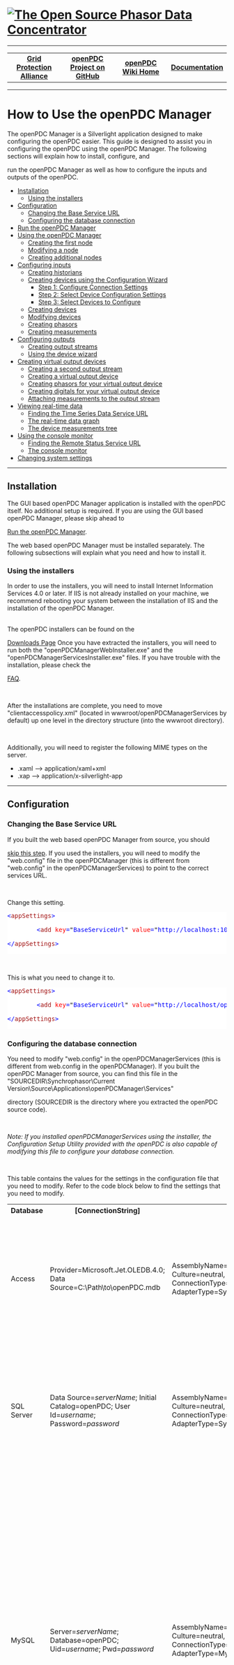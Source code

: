 

<html lang="en" xmlns="http://www.w3.org/1999/xhtml">

<head>

<meta charset="utf-8" />

<title>openPDC Manager Configuration</title>



<!--HtmlToGmd.Head-->



<!--/HtmlToGmd.Head-->

</head>

<body>

<h1><a href="https://github.com/GridProtectionAlliance/openPDC/blob/master/Source/Documentation/wiki/openPDC_Home.md"><img src="https://github.com/GridProtectionAlliance/openPDC/blob/master/Source/Documentation/wiki/openPDC_Logo.png" alt="The Open Source Phasor Data Concentrator" /></a></h1>

<hr />

<!--HtmlToGmd.Body-->

<div id="NavigationMenu">

<table style="width: 100%; border-collapse: collapse; border: 0px solid gray;">

<tr>

<td style="width: 25%; text-align:center;"><b><a href="http://www.gridprotectionalliance.org">Grid Protection Alliance</a></b></td>

<td style="width: 25%; text-align:center;"><b><a href="https://github.com/GridProtectionAlliance/openPDC">openPDC Project on GitHub</a></b></td>

<td style="width: 25%; text-align:center;"><b><a href="https://github.com/GridProtectionAlliance/openPDC/blob/master/Documentation/wiki/openPDC_Home.md">openPDC Wiki Home</a></b></td>

<td style="width: 25%; text-align:center;"><b><a href="https://github.com/GridProtectionAlliance/openPDC/blob/master/Documentation/wiki/openPDC_Documentation_Home.md">Documentation</a></b></td>

</tr>

</table>

</div>

<hr />

<!--/HtmlToGmd.Body-->



<div class="WikiContent">

<div class="wikidoc">

<h1>How to Use the openPDC Manager</h1>

<p>The openPDC Manager is a Silverlight application designed to make configuring the openPDC easier. This guide is designed to assist you in configuring the openPDC using the openPDC Manager. The following sections will explain how to install, configure, and

 run the openPDC Manager as well as how to configure the inputs and outputs of the openPDC.</p>

<ul>

<li><a href="#installation">Installation</a>

<ul>

<li><a href="#using_installers">Using the installers</a> </li></ul>

</li><li><a href="#configuration">Configuration</a>

<ul>

<li><a href="#change_base_url">Changing the Base Service URL</a> </li><li><a href="#configure_database_connection">Configuring the database connection</a>

</li></ul>

</li><li><a href="#run_openpdcmanager">Run the openPDC Manager</a> </li><li><a href="#using_openpdcmanager">Using the openPDC Manager</a>

<ul>

<li><a href="#create_first_node">Creating the first node</a> </li><li><a href="#modify_node">Modifying a node</a> </li><li><a href="#create_additional_nodes">Creating additional nodes</a> </li></ul>

</li><li><a href="#configure_input">Configuring inputs</a>

<ul>

<li><a href="#create_historians">Creating historians</a> </li><li><a href="#configuration_wizard">Creating devices using the Configuration Wizard</a>

<ul>

<li><a href="#configure_connection_settings">Step 1: Configure Connection Settings</a>

</li><li><a href="#select_device_configuration_settings">Step 2: Select Device Configuration Settings</a>

</li><li><a href="#select_devices_to_configure">Step 3: Select Devices to Configure</a>

</li></ul>

</li><li><a href="#create_devices">Creating devices</a> </li><li><a href="#modify_device">Modifying devices</a> </li><li><a href="#create_phasors">Creating phasors</a> </li><li><a href="#create_measurements">Creating measurements</a> </li></ul>

</li><li><a href="#configure_output">Configuring outputs</a>

<ul>

<li><a href="#create_outputstreams">Creating output streams</a> </li><li><a href="#outputdevice_wizard">Using the device wizard</a> </li></ul>

</li><li><a href="#create_outputdevices">Creating virtual output devices</a>

<ul>

<li><a href="#create_outputstream_two">Creating a second output stream</a> </li><li><a href="#create_virtualoutputdevice">Creating a virtual output device</a> </li><li><a href="#create_outputphasors">Creating phasors for your virtual output device</a>

</li><li><a href="#create_outputdigitals">Creating digitals for your virtual output device</a>

</li><li><a href="#create_outputmeasurements">Attaching measurements to the output stream</a>

</li></ul>

</li><li><a href="#view_real_time_data">Viewing real-time data</a>

<ul>

<li><a href="#find_real_time_url">Finding the Time Series Data Service URL</a> </li><li><a href="#real_time_graph">The real-time data graph</a> </li><li><a href="#device_measurements_tree">The device measurements tree</a> </li></ul>

</li><li><a href="#using_console_monitor">Using the console monitor</a>

<ul>

<li><a href="#find_remote_status_url">Finding the Remote Status Service URL</a>

</li><li><a href="#console_monitor">The console monitor</a> </li></ul>

</li><li><a href="#changing_system_settings">Changing system settings</a> </li></ul>

<hr>

<h2><a name="installation"></a>Installation</h2>

<p>The GUI based openPDC Manager application is installed with the openPDC itself. No additional setup is required. If you are using the GUI based openPDC Manager, please skip ahead to

<a href="#run_openpdcmanager">Run the openPDC Manager</a>.</p>

<p>The web based openPDC Manager must be installed separately. The following subsections will explain what you need and how to install it.</p>

<h3><a name="using_installers"></a>Using the installers</h3>

<p>In order to use the installers, you will need to install Internet Information Services 4.0 or later. If IIS is not already installed on your machine, we recommend rebooting your system between the installation of IIS and the installation of the openPDC Manager.<br>

<br>

The openPDC installers can be found on the <a href="https://github.com/GridProtectionAlliance/openPDC/blob/master/Source/Documentation/wiki/openPDC_v1.1_Release_48110.md">

Downloads Page</a> Once you have extracted the installers, you will need to run both the &quot;openPDCManagerWebInstaller.exe&quot; and the &quot;openPDCManagerServicesInstaller.exe&quot; files. If you have trouble with the installation, please check the

<a href="https://github.com/GridProtectionAlliance/openPDC/blob/master/Source/Documentation/wiki/FAQ.md#trouble_installing_manager"> FAQ</a>.<br>

<br>

After the installations are complete, you need to move &quot;clientaccesspolicy.xml&quot; (located in wwwroot/openPDCManagerServices by default) up one level in the directory structure (into the wwwroot directory).<br>

<br>

Additionally, you will need to register the following MIME types on the server.</p>

<ul>

<li><span class="codeInline">.xaml --&gt; application/xaml&#43;xml </span></li><li><span class="codeInline">.xap --&gt; application/x-silverlight-app </span></li></ul>

<hr>

<h2><a name="configuration"></a>Configuration</h2>

<h3><a name="change_base_url"></a>Changing the Base Service URL</h3>

<p>If you built the web based openPDC Manager from source, you should <a href="#configure_database_connection">

skip this step</a>. If you used the installers, you will need to modify the &quot;web.config&quot; file in the openPDCManager (this is different from &quot;web.config&quot; in the openPDCManagerServices) to point to the correct services URL.<br>

<br>

Change this setting.</p>

<div style="color:black; background-color:white">

<pre><span style="color:blue">&lt;</span><span style="color:#a31515">appSettings</span><span style="color:blue">&gt;</span>

        <span style="color:blue">&lt;</span><span style="color:#a31515">add</span> <span style="color:red">key</span><span style="color:blue">=</span><span style="color:black">&quot;</span><span style="color:blue">BaseServiceUrl</span><span style="color:black">&quot;</span> <span style="color:red">value</span><span style="color:blue">=</span><span style="color:black">&quot;</span><span style="color:blue">http://localhost:1068/</span><span style="color:black">&quot;</span> <span style="color:blue">/&gt;</span>

<span style="color:blue">&lt;/</span><span style="color:#a31515">appSettings</span><span style="color:blue">&gt;</span>

</pre>

</div>

<p><br>

This is what you need to change it to.</p>

<div style="color:black; background-color:white">

<pre><span style="color:blue">&lt;</span><span style="color:#a31515">appSettings</span><span style="color:blue">&gt;</span>

        <span style="color:blue">&lt;</span><span style="color:#a31515">add</span> <span style="color:red">key</span><span style="color:blue">=</span><span style="color:black">&quot;</span><span style="color:blue">BaseServiceUrl</span><span style="color:black">&quot;</span> <span style="color:red">value</span><span style="color:blue">=</span><span style="color:black">&quot;</span><span style="color:blue">http://localhost/openPDCManagerServices/</span><span style="color:black">&quot;</span> <span style="color:blue">/&gt;</span>

<span style="color:blue">&lt;/</span><span style="color:#a31515">appSettings</span><span style="color:blue">&gt;</span>

</pre>

</div>

<h3><a name="configure_database_connection"></a>Configuring the database connection</h3>

<p>You need to modify &quot;web.config&quot; in the openPDCManagerServices (this is different from web.config in the openPDCManager). If you built the openPDC Manager from source, you can find this file in the &quot;SOURCEDIR\Synchrophasor\Current Version\Source\Applications\openPDCManager\Services&quot;

 directory (SOURCEDIR is the directory where you extracted the openPDC source code).<br>

<br>

<em>Note: If you installed openPDCManagerServices using the installer, the Configuration Setup Utility provided with the openPDC is also capable of modifying this file to configure your database connection.</em><br>

<br>

This table contains the values for the settings in the configuration file that you need to modify. Refer to the code block below to find the settings that you need to modify.</p>

<table>

<tbody>

<tr>

<th>Database </th>

<th>[ConnectionString] </th>

<th>[DataProviderString] </th>

<th>Notes </th>

</tr>

<tr>

<td>Access</td>

<td>Provider=Microsoft.Jet.OLEDB.4.0; Data Source=C:\Path\to\openPDC.mdb</td>

<td>AssemblyName={System.Data, Version=2.0.0.0, Culture=neutral, PublicKeyToken=b77a5c561934e089}; ConnectionType=System.Data.OleDb.OleDbConnection; AdapterType=System.Data.OleDb.OleDbDataAdapter</td>

<td>In the connection string, you will need to enter the full, absolute path to the .mdb file that you are using to configure the openPDC.</td>

</tr>

<tr>

<td>SQL Server</td>

<td>Data Source=<em>serverName</em>; Initial Catalog=openPDC; User Id=<em>username</em>; Password=<em>password</em></td>

<td>AssemblyName={System.Data, Version=2.0.0.0, Culture=neutral, PublicKeyToken=b77a5c561934e089}; ConnectionType=System.Data.SqlClient.SqlConnection; AdapterType=System.Data.SqlClient.SqlDataAdapter</td>

<td>Replace <em>serverName</em> with the name of your database server, <em>username</em> with your username, and

<em>password</em> with your password.</td>

</tr>

<tr>

<td>MySQL</td>

<td>Server=<em>serverName</em>; Database=openPDC; Uid=<em>username</em>; Pwd=<em>password</em></td>

<td>AssemblyName={MySql.Data, Version=6.2.4.0, Culture=neutral, PublicKeyToken=c5687fc88969c44d}; ConnectionType=MySql.Data.MySqlClient.MySqlConnection; AdapterType=MySql.Data.MySqlClient.MySqlDataAdapter</td>

<td>Replace <em>serverName</em> with the name of your database server, <em>username</em> with your username, and

<em>password</em> with your password. Additionally, <a href="http://dev.mysql.com/downloads/connector/net/6.2.html">

install MySQL Connector Net</a> if you haven't already. You may also need to modify the Version key in the data provider string depending on your version of MySQL Connector Net.</td>

</tr>

</tbody>

</table>

<p><br>

<br>

You will need to modify the value property of the following settings using the values from the table above. Simply copy and paste the [ConnectionString] and [DataProviderString] corresponding to your database from the table.</p>

<div style="color:black; background-color:white">

<pre><span style="color:blue">&lt;</span><span style="color:#a31515">configuration</span><span style="color:blue">&gt;</span>

  <span style="color:blue">&lt;</span><span style="color:#a31515">categorizedSettings</span><span style="color:blue">&gt;</span>

    <span style="color:blue">&lt;</span><span style="color:#a31515">systemSettings</span><span style="color:blue">&gt;</span>

      <span style="color:blue">&lt;</span><span style="color:#a31515">add</span> <span style="color:red">name</span><span style="color:blue">=</span><span style="color:black">&quot;</span><span style="color:blue">ConnectionString</span><span style="color:black">&quot;</span> <span style="color:red">value</span><span style="color:blue">=</span><span style="color:black">&quot;</span><span style="color:blue">[Connection String]</span><span style="color:black">&quot;</span> <span style="color:blue">/&gt;</span>

      <span style="color:blue">&lt;</span><span style="color:#a31515">add</span> <span style="color:red">name</span><span style="color:blue">=</span><span style="color:black">&quot;</span><span style="color:blue">DataProviderString</span><span style="color:black">&quot;</span> <span style="color:red">value</span><span style="color:blue">=</span><span style="color:black">&quot;</span><span style="color:blue">[DataProviderString]</span><span style="color:black">&quot;</span> <span style="color:blue">/&gt;</span>

    <span style="color:blue">&lt;/</span><span style="color:#a31515">systemSettings</span><span style="color:blue">&gt;</span>

  <span style="color:blue">&lt;/</span><span style="color:#a31515">categorizedSettings</span><span style="color:blue">&gt;</span>

<span style="color:blue">&lt;/</span><span style="color:#a31515">configuration</span><span style="color:blue">&gt;</span>

</pre>

</div>

<hr>

<h2><a name="run_openpdcmanager"></a>Run the openPDC Manager</h2>

<p>If you are using the GUI based openPDC Manager, the Configuration Setup Utility should give you the option of running the openPDC Manager at the end of the setup. Additionally, you can run &quot;openPDCManager.exe&quot;, located in the

<a href="https://github.com/GridProtectionAlliance/openPDC/blob/master/Source/Documentation/wiki/Getting_Started.md#x_install_directory">installation directory</a> of the openPDC.</p>

<p>Upon launching the executable for the GUI based openPDC Manager, you will see a login screen.<br>

<img src="https://github.com/GridProtectionAlliance/openPDC/blob/master/Source/Documentation/wiki/openPDC_Manager_Configuration.files/gui_based_login.png" alt="gui_based_login.png"></p>

<p>Simply enter the credentials you defined during your first run of the Configuration Setup Utility and then click the &quot;Login&quot; button.</p>

<p>If you installed the web based openPDC Manager using the installers, simply open up a web browser and navigate to

 http://localhost/openPDCManager/. If you built it from source, you will need to follow these steps.</p>

<ol>

<li>Open the Synchrophasor solution in Microsoft Visual Studio 2008. </li><li>In the Solution Explorer, right-click on the &quot;Web&quot; project (in Applications\openPDCManager) and select &quot;Set as StartUp Project&quot;.

</li><li>Still in the Solution Explorer, right-click &quot;Default.aspx&quot; (in the Web project) and select &quot;Set As Start Page&quot;.

</li><li>In the toolbar, go to &quot;Debug &gt; Start Debugging&quot;. </li></ol>

<hr>

<h2><a name="using_openpdcmanager"></a>Using the openPDC Manager</h2>

<p>This section will describe the process by which you can configure the openPDC using the openPDC Manager. Since the node table is the first table you will need to configure, we will be using it to demonstrate how to create and modify entries.<br>

<br>

Before you begin your configuration, please note that this guide assumes you have used only the initial data set to set up your database; not the sample data set. In the case of Access, this means copying the &quot;openPDC-InitialDataSet.mdb&quot; file instead

 of the &quot;openPDC-SampleDataSet.mdb&quot; file. In the case of SQL Server and MySQL, it means running only the &quot;openPDC.sql&quot; and &quot;InitialDataSet.sql&quot; files when you set up your database. If you need to reset your database in order to

 do this, please read the <a href="https://github.com/GridProtectionAlliance/openPDC/blob/master/Source/Documentation/wiki/FAQ.md#reset_database">

FAQ</a>. The&nbsp;Configuration Setup Utility will set up the initial data set for you by default.</p>

<h3><a name="create_first_node"></a>Creating the first node</h3>

<p>The first step to configuring the openPDC is to create a node. Each node corresponds to an instance of the openPDC.<br>

<br>

In order to configure your nodes, go to &quot;Manage &gt; Nodes&quot;.<br>

<img title="manage_nodes.png" src="https://github.com/GridProtectionAlliance/openPDC/blob/master/Source/Documentation/wiki/openPDC_Manager_Configuration.files/openPDC_nodes.png" alt="manage_nodes.png" width="562" height="291"><br>

<br>

The following describes each of the fields and the types of information you can enter.<br>

<br>

<strong>Node ID</strong><br>

Once your node has been saved, its node ID will be automatically generated and will be available in this text box. It can then be copied and pasted into your openPDC configuration file.<br>

<br>

<strong>Name</strong><br>

Enter a name for the node to help you identify the node later on.<br>

<br>

<strong>Company</strong><br>

Select the company who owns the node. The values of this list come from the Companies table.<br>

<br>

<strong>Longitude and Latitude</strong><br>

Optionally enter the physical location of the node.<br>

<br>

<strong>Description</strong><br>

Optionally enter a short description of the node.<br>

<br>

<strong>Image</strong><br>

Optionally enter the path to an image that represents or helps identify the node.<br>

<br>

<strong>Settings</strong><br>

Enter Remote Status Server Connection String and the Data Publisher Port.<br>

<br>

<strong>Load Order</strong><br>

Enter an integer value that represents the order in which this table's records are pulled from the database. The order goes from smallest to largest.<br>

<br>

<strong>Master</strong><br>

Indicates whether the node is a master. Currently, this does not affect how the node operates and is simply there for the user's reference.<br>

<br>

<strong>Enabled</strong><br>

Indicates whether the node is enabled or not. If your node is not enabled, you will not be able to add new devices or measurements to the node using the openPDC Manager.<br>

<br>

Once you have entered all the information, click the &quot;Add&quot; button. The following example setup has one node.<br>

<img title="node_example.png" src="https://github.com/GridProtectionAlliance/openPDC/blob/master/Source/Documentation/wiki/openPDC_Manager_Configuration.files/openPDC_nodemenu.png" alt="node_example.png"></p>

<h3><a name="modify_node"></a>Modifying a node</h3>

<p>When you click on a node in the list, the information you entered will appear in the text fields. Select the node you wish to modify, edit the information in the fields, and click the &quot;Update&quot; button.</p>

<h3><a name="create_additional_nodes"></a>Creating additional nodes</h3>

<p>The process for creating additional nodes is essentially the same as creating the first node. The only caveat is if you have a node selected in the list, you will need to click the &quot;Clear&quot; button before entering the new information. The &quot;Update&quot;

 button will change back to the &quot;Add&quot; button, and you will be able to enter the information about your new node. If you do not click the &quot;Clear&quot; button first, then you will end up modifying the node you have selected.</p>

<hr>

<h2><a name="configure_input"></a>Configuring inputs</h2>

<p>This section will go over how to use the openPDC Manager to configure the openPDC to receive data from your devices.</p>

<h3><a name="create_historians"></a>Creating historians</h3>

<p>Before you can create any devices, you have to create a historian that will archive the data received by the openPDC.<br>

<br>

In order to configure your historians, go to &quot;Adapters &gt; Historians&quot;.<br>

<img title="manage_historians.png" src="https://github.com/GridProtectionAlliance/openPDC/blob/master/Source/Documentation/wiki/openPDC_Manager_Configuration.files/openPDC_createHistorian.png" alt="manage_historians.png"><br>

<br>

The following describes each of the fields and the types of information you can enter.<br>

<br>

<strong>Node</strong><br>

Choose the node that will be using the historian to archive its collected data.<br>

<br>

<strong>Acronym</strong><br>

Enter a character identifier for your historian. By convention, the acronym should be entered using only capital letters and underscores.<br>

<br>

<strong>Name</strong><br>

Enter a name by which you can identify the historian.<br>

<br>

<strong>Type Name</strong><br>

Enter the name, including the namespace, of the .NET class extending from OutputAdapterBase.<br>

<br>

<strong>Assembly Name</strong><br>

Enter the name of the dll containing the .NET class extending from OutputAdapterBase.<br>

<br>

<strong>ConnectionString</strong><br>

Optionally enter a connection string used to connect to the historian.<br>

<br>

<strong>Description</strong><br>

Optionally enter a short description of the historian.<br>

<br>

<strong>Load Order</strong><br>

Enter an integer value that represents the order in which this table's records are pulled from the database. The order goes from smallest to largest.<br>

<br>

<strong>Measurement Reporting<br>

</strong>Optionally enter an integer value that is used to determined how many measurements should be processed before reporting status. Set it to zero to disable status reporting.<br>

<br>

<strong>Runtime ID<br>

</strong>The integer identification number used to send commands to the historian. The link labeled &quot;Initialized&quot; can be used to send the initialization command to the adapter from the historian management screen.<br>

<br>

<strong>Local</strong><br>

Indicates whether the historian runs on the node machine.<br>

<br>

<strong>Enabled</strong><br>

Indicates whether the historian is enabled.<br>

<br>

Common values:</p>

<table>

<tbody>

<tr>

<th>Name </th>

<th>Assembly Name </th>

<th>Type Name </th>

<th>Connection String </th>

</tr>

<tr>

<td>TVA Local Historian</td>

<td>HistorianAdapters.dll</td>

<td>HistorianAdapters.LocalOutputAdapter</td>

<td>&nbsp;</td>

</tr>

<tr>

<td>TVA Remote Historian</td>

<td>HistorianAdapters.dll</td>

<td>HistorianAdapters.RemoteOutputAdapter</td>

<td>Server=localhost; Port=1003; PayloadAware=True; MaximumSamples=100000; ConserveBandwidth=True</td>

</tr>

</tbody>

</table>

<p><br>

<br>

Once you have entered all the information, click the &quot;Save&quot; button. The following example setup has one historian.<br>

<img title="historian_example.png" src="https://github.com/GridProtectionAlliance/openPDC/blob/master/Source/Documentation/wiki/openPDC_Manager_Configuration.files/openPDC_HistorianOpts.png" alt="historian_example.png"><br>

<br>

The next section details how to create devices using the <a href="#configuration_wizard">

Configuration Wizard</a>. If you would rather create your devices manually, you may skip ahead to

<a href="#create_devices">Creating devices</a>.</p>

<h3><a name="configuration_wizard"></a>Creating devices using the Configuration Wizard</h3>

<p>Now that you have a historian to archive the measurements, it's time to start creating devices that will be sending the measurements to the openPDC. The easiest way to create devices is to use the Configuration Wizard.<br>

<br>

In order to get to the Configuration Wizard, go to &quot;Devices &gt; Input Wizard&quot;.<br>

<img title="configuration_wizard.png" src="https://github.com/GridProtectionAlliance/openPDC/blob/master/Source/Documentation/wiki/openPDC_Manager_Configuration.files/openPDC_InputWizarMenu.png" alt="configuration_wizard.png"></p>

<h4><a name="configure_connection_settings"></a>Step 1: Configure Connection Settings</h4>

<p>The following describes each of the fields in this step and the types of information you can enter.<br>

<br>

<strong>Connection File</strong><br>

This is the connection file for your device that was <a href="https://github.com/GridProtectionAlliance/openPDC/blob/master/Source/Documentation/wiki/PMU_Connection_Tester.md#use_previous_connection">

generated by the PMU Connection Tester</a>. Using this file will automatically configure your device's connection string and phasor protocol. This file is completely optional.<br>

<br>

<strong>Connection String</strong><br>

Enter the connection string for the device. This will be automatically configured if you specified a Connection File. Descriptions and examples of connection strings can be found on the

<a href="https://github.com/GridProtectionAlliance/openPDC/blob/master/Source/Documentation/wiki/Getting_Started.md#configure_connection_string">

Getting Started</a> page.<br>

<br>

<strong>Alternate Command Channel</strong><br>

Enter the connection string that defines the connection used to send commands to the device. This will be automatically configured if you specified a Connection File. The command channel cannot be a UDP connection. Descriptions and examples of connection strings

 can be found on the <a href="https://github.com/GridProtectionAlliance/openPDC/blob/master/Source/Documentation/wiki/Getting_Started.md#configure_connection_string">

Getting Started</a> page.<br>

<br>

<strong>Device ID Code<br>

</strong>Enter the ID Code of the device that you are connecting to.<br>

<br>

<strong>Device Protocol</strong><br>

This is the phasor protocol used by the device that you are connecting to.<br>

<br>

Once you've entered all the necessary information, click &quot;Next&quot;. The following shows an examples of this step.<br>

<strong><br>

</strong><img title="configure_connection_settings_example.png" src="https://github.com/GridProtectionAlliance/openPDC/blob/master/Source/Documentation/wiki/openPDC_Manager_Configuration.files/openPDC_InputWizar.png" alt="configure_connection_settings_example.png"><br>

<strong><br>

</strong></p>

<h4><a name="select_device_configuration_settings"></a>Step 2: Select Device Configuration Settings</h4>

<p>The following describes each of the fields in this step and the types of information you can enter.<br>

<br>

<strong>Request Configuration From openPDC</strong><br>

The openPDC is capable of retrieving device configuration information upon request from the openPDC Manager. Doing so allows you to easily receive the device configuration without the use of an XML configuration file generated by the PMU Connection Tester.

 In order for configuration retrieval to be successful, the openPDC must be running, the

<a href="#view_real_time_data">Remote Status Service URL</a> must be configured properly, the connection string and command channel for the device must be configured properly in step 1, and the device must be available to communicate with the openPDC.<br>

<br>

<strong>Configuration File</strong><br>

This is the configuration file for your device that was <a href="https://github.com/GridProtectionAlliance/openPDC/blob/master/Source/Documentation/wiki/PMU_Connection_Tester.md#save_config_files">

generated by the PMU Connection Tester</a>. If configuration retrieval from the openPDC is unsuccessful and the XML configuration is available, enter the path to the XML configuration file here.<br>

<br>

<strong>Connection is to Concentrator</strong><br>

Check this box if you are connecting to a PDC.<br>

<br>

<strong>PDC Acronym</strong>&nbsp;(only visible if Connection is to Concentrator is checked)<br>

The acronym of the PDC you are connecting to.<br>

<br>

<strong>PDC Name</strong>&nbsp;(only visible if Connection is to Concentrator is checked)<br>

The name of the PDC you are connecting to.<br>

<br>

<strong>PDC Device Vendor</strong>&nbsp;(only visible if Connection is to Concentrator is checked)<br>

The vendor of the PDC you are connecting to.<br>

<br>

<strong>Company</strong><br>

Select the company that owns the device.<br>

<br>

<strong>Historian</strong><br>

Select the historian that will be archiving the measurements being received by the device.<br>

<br>

<strong>Interconnection</strong><br>

Select the interconnection of the device.<br>

<br>

Once you've entered all the necessary information, click &quot;Next&quot;. The following example setup shows the fields populated with valid values with and without a PDC.</p>

<p><strong>No PDC<br>

</strong><img title="select_device_configuration_settings_example.png" src="https://github.com/GridProtectionAlliance/openPDC/blob/master/Source/Documentation/wiki/openPDC_Manager_Configuration.files/openPDC_Step2InputWizard.png" alt="select_device_configuration_settings_example.png"></p>

<p><strong>PDC<br>

<img src="https://github.com/GridProtectionAlliance/openPDC/blob/master/Source/Documentation/wiki/openPDC_Manager_Configuration.files/openPDC_Step2InputWizard2.png" alt="select_device_configuration_settings_example_pdc.png" width="768" height="579">&nbsp;</strong></p>

<h4><a name="select_devices_to_configure"></a>Step 3: Select Devices to Configure</h4>

<p>In this step, the checkboxes allow you to choose which devices and phasors you wish to add to your openPDC configuration. The following describes each of the fields in this step and the types of information you can enter.<br>

<br>

<strong>Acronym</strong><br>

The acronym of the device.<br>

<br>

<strong>Name</strong><br>

The name of the device.<strong>&nbsp;</strong><br>

<br>

<strong>Longitude and Latitude</strong><br>

Optionally enter the physical location of the device.<br>

<br>

<strong>Digital and Analogs</strong><br>

Check these boxes to include digital values and/or analog values in the device configuration.<br>

<br>

<strong>Label</strong><br>

The label describing the phasor.<br>

<br>

<strong>Type</strong><br>

Voltage or current.<br>

<br>

<strong>Phase</strong><br>

Positive Sequence = &quot;&#43;&quot;, Negative Sequence = &quot;-&quot;, Phase A = &quot;A&quot;, Phase B = &quot;B&quot;, or Phase C = &quot;C&quot;.<br>

<br>

Once you've entered all the necessary information, click &quot;Finish&quot;. The following example setup shows the fields populated with valid values.<br>

<img title="select_devices_to_configure_example.png" src="https://github.com/GridProtectionAlliance/openPDC/blob/master/Source/Documentation/wiki/openPDC_Manager_Configuration.files/openPDC_Step3InputWizard.png" alt="select_devices_to_configure_example.png"><br>

<br>

At this point, you may wish to skip ahead to <a href="#configure_output">Configuring outputs</a>.</p>

<h3><a name="create_devices"></a>Creating devices</h3>

<p>Note that if you have a concentrator that collects data from multiple PMUs and then sends that data to one of your nodes, you will need to add individual records for that concentrator and each of the PMUs sending data to it. If you have any concentrators

 you will be creating records for, you will need to add them before you start adding your PMUs.<br>

<br>

In order to add new devices, go to &quot;Devices &gt; Add New&quot;.<br>

<img title="manage_devices.png" src="https://github.com/GridProtectionAlliance/openPDC/blob/master/Source/Documentation/wiki/openPDC_Manager_Configuration.files/openPDC_AddNewMenu.png" alt="manage_devices.png"></p>

<p><br>

The following describes each of the fields and the types of information you can enter.<br>

<br>

<strong>Node</strong><br>

Choose the node that will be receiving data from the device.<br>

<br>

<strong>Concentrator (Dropdown)</strong><br>

If you have any devices that send data to another concentrator which then forwards that data to one of your nodes, select that concentrator from this list.<br>

<br>

<strong>Acronym</strong><br>

Enter a character identifier for your device. By convention, the acronym should be entered using only capital letters and underscores. This field can be a maximum of 16 characters.<br>

<br>

<strong>Name</strong><br>

Enter a name by which you can identify the device.<br>

<br>

<strong>Company</strong><br>

Select the company who owns the device.<br>

<br>

<strong>Historian</strong><br>

Select the historian which will be archiving measurements received from this device.<br>

<br>

<strong>ID Code (AccessID)</strong><br>

Every device has an Access ID (also known as Device ID) assigned to it by the owner in its configuration. Enter that value here. It is important that this field matches the ID number assigned by the manufacturer.<br>

<br>

<strong>Interconnection</strong><br>

Select the interconnection that the device is collecting data from.<br>

<br>

<strong>Device Vendor</strong><br>

Select the model of the device.<br>

<br>

<strong>Protocol</strong><br>

Select the protocol used by the device to send the data.<br>

<br>

<strong>Longitude and Latitude</strong><br>

Optionally enter the physical location of the device.<br>

<br>

<strong>Connection String</strong><br>

Enter the connection string used to connect to the device. Descriptions and examples of connection strings can be found on the

<a href="https://github.com/GridProtectionAlliance/openPDC/blob/master/Source/Documentation/wiki/Getting_Started.md#configure_connection_string">

Getting Started</a> page.<br>

<strong>Note</strong>: The example connection strings include two records you do not need to enter. Please remove the &quot;phasorProtocol&quot; and &quot;accessID&quot; records from the connection string when entering the connection string into this field.<br>

<br>

<strong>Alternate Command Channel<br>

</strong>If a device uses an alternate command channel, for instance if the device sends data over a UDP connection and receives commands over a TCP connection, then you can define that command channel here.<strong><br>

<br>

<strong>FramesPerSecond</strong><br>

</strong>Enter the frame rate of the device in frames per second.<br>

<br>

<strong>Time Zone</strong><br>

Enter the timezone of the device.<br>

<br>

<strong>Data Loss Interval</strong><br>

If the device stops reporting measurements, this is the amount of time (in seconds) that the openPDC will wait before attempting to re-establish the connection.<br>

<br>

<strong>Time Adjustment Ticks</strong><br>

Enter a number of ticks that will be added to the time reported by the device. (This allows for adjustment if the device's GPS clock is off.)<br>

<br>

<strong>Allowed Parsing Exceptions<br>

</strong>Enter an integer value that represents the number of exceptions that can occur within the parsing exception window before the device is disconnected.<strong>&nbsp;</strong><br>

<br>

<strong>Delayed Connection Interval<br>

</strong>Enter a numeric value that represents the number of seconds between connection attempts when a connection cannot be established with the device.<strong><br>

<br>

Parsing Exception Window<br>

</strong>Enter a numeric value that represents the number of seconds to wait before resetting the exception count. If the exception count reaches the number of allowed parsing exceptions within this time interval, the device will be disconnected.<strong>&nbsp;</strong><br>

<br>

<strong>Measurement Reporting Interval<br>

</strong>Optionally enter an integer value that is used to determined how many measurements should be processed before reporting status. Set it to zero to disable status reporting.<strong><br>

<br>

Skip Disable Real-Time Data<br>

</strong>Indicates whether to skip automatic disabling of the real-time data stream on startup or shutdown.<strong><br>

<br>

Allow Use Of Cached Configuration<br>

</strong>Indicates whether the&nbsp;use of a cached configuration during initial connection is allowed when a configuration has not been received within the data loss interval.<strong><br>

<br>

Auto Start Data Parsing Sequence<br>

</strong>Indicates whether to begin parsing data from the device automatically or to wait for the user to start it manually.<br>

<br>

<strong>Concentrator</strong><br>

Indicates whether the device is a concentrator.<br>

<br>

<strong>Enabled</strong><br>

Indicates whether the device is enabled.<strong><br>

</strong><br>

<strong>Contact List</strong><br>

Optionally enter contact information for the person associated with the device.<br>

<br>

<strong>Runtime ID<br>

</strong>The integer identification number used to send commands to the device. The link labeled &quot;Initialized&quot; can be used to send the initialization command to the adapter from the device management screen.</p>

<p><strong>Connect On Demand</strong><br>

Indicates whether the adapter will be running or not upon requests from other adapters.<strong>&nbsp;</strong><br>

<br>

Common values:</p>

<table>

<tbody>

<tr>

<th>Protocol </th>

<th>Connection String </th>

</tr>

<tr>

<td>BPA PDCstream</td>

<td>iniFileName=TestConfig.ini; transportProtocol=udp; port=8500</td>

</tr>

<tr>

<td>IEEE 1344-1995</td>

<td>transportProtocol=File; file=Sample1344.PmuCapture</td>

</tr>

<tr>

<td>IEEE C37.118-2005</td>

<td>transportProtocol=tcp; server=localhost:8888</td>

</tr>

<tr>

<td>SEL Fast Message</td>

<td>transportProtocol=serial; port=COM1; baudrate=57600; parity=None; stopbits=One; databits=8</td>

</tr>

</tbody>

</table>

<p><br>

<br>

Once you have entered all the information, click the &quot;Save&quot; button. The following example setup shows the fields populated with valid values.<br>

<img title="add_new_device_example.png" src="https://github.com/GridProtectionAlliance/openPDC/blob/master/Source/Documentation/wiki/openPDC_Manager_Configuration.files/openPDC_AddNew.png" alt="add_new_device_example.png"></p>

<p><br>

Once you have successfully added a device, you can go to &quot;Devices &gt; Browse&quot; to see the new device.<br>

<img title="browse_devices.png" src="https://github.com/GridProtectionAlliance/openPDC/blob/master/Source/Documentation/wiki/openPDC_Manager_Configuration.files/openPDC_DevicesBrowseMenu.png" alt="browse_devices.png" width="416" height="169"></p>

<p><br>

Additionally, the openPDC Manager will automatically create measurements for that device which you can view by going to &quot;Manage &gt; Measurements&quot; or by clicking the &quot;Measurements&quot; link for that device on the devices page.<br>

<img title="manage_measurements.png" src="https://github.com/GridProtectionAlliance/openPDC/blob/master/Source/Documentation/wiki/openPDC_Manager_Configuration.files/openPDC_ManageMenu.png" alt="manage_measurements.png" width="575" height="234"></p>

<p><strong>OR</strong><br>

<img title="measurements_link.png" src="https://github.com/GridProtectionAlliance/openPDC/blob/master/Source/Documentation/wiki/openPDC_Manager_Configuration.files/openPDC_BrowseMeasurements.png" alt="measurements_link.png"></p>

<h3><a name="modify_device"></a>Modifying devices</h3>

<p>In order to modify a device, go to the devices page (&quot;Devices &gt; Browse&quot;) and click on the acronym of the device you wish to modify. The &quot;Manage Devices&quot; page will appear with the information for that device filled in. Simply modify

 that information and click the &quot;Save&quot; button.<br>

<br>

<em>Note: When making changes to a device's acronym, it is important to double-check the SignalReference field of all of its associated measurements to make sure they all changed accordingly.</em></p>

<h3><a name="create_phasors"></a>Creating phasors</h3>

<p>On the devices page (&quot;Devices &gt; Browse&quot;), find the device for which you wish to define phasors and click the &quot;Phasors&quot; link.<br>

<br>

The following describes each of the fields and the types of information you can enter in this window.<br>

<br>

<strong>Label</strong><br>

Enter a label by which you can identify the phasor.<br>

<br>

<strong>Type</strong><br>

Select the type of phasor. They can be a voltage or a current.<br>

<br>

<strong>Phase</strong><br>

Select the phase. The choices are &#43; (positive), - (negative), A (phase A), B (phase B), and C (phase C).<strong>&nbsp;</strong><br>

<br>

<strong>Source Index</strong><br>

Enter a number specifying the position of the phasor in the measurement stream. The indexes must start at 1 and be in the correct order so that the openPDC can correctly interpret the phasor data stream.<br>

<br>

The following example has five phasors belonging to the device Shelby.<br>

<img title="phasor_example.png" src="https://github.com/GridProtectionAlliance/openPDC/blob/master/Source/Documentation/wiki/openPDC_Manager_Configuration.files/openPDC_ManagePhasors.png" alt="phasor_example.png"><br>

<br>

Whenever a phasor is created, the openPDC Manager automatically creates measurements corresponding with the phasor. You can view those measurements by going to &quot;Manage &gt; Measurements&quot; or by clicking the &quot;Measurements&quot; link for that device

 on the devices page.</p>

<h4><a name="create_measurements"></a>Creating measurements</h4>

<p>By now, the openPDC Manager should have created most of the measurements for you. However, you have to enter any analog values, digital values, and calculated values by hand. You can manage your measurements by going to &quot;Manage &gt; Measurements&quot;.<br>

<br>

The following describes each of the fields and the types of information you can enter.<br>

<br>

<strong>Historian</strong><br>

Select the historian that will be archiving the measurement.<br>

<br>

<strong>Device</strong><br>

Select the device that is sending the measurement to one of your nodes.<br>

<br>

<strong>Measurement Type</strong><br>

Choose the type of measurement, such as Analog Value or Digital Value.<br>

<br>

<strong>Point Tag</strong><br>

The point tag is a short, formatted description of the measurement. The following convention is suggested.<br>

<br>

CCC_PPPP-DDDD:IIIH<br>

CCC is a three character company identifier.<br>

PPPP is a four character identification of the device.<br>

DDDD is an optional destination identifier (if there is no destination, leave this identifier out and remove the dash; not the colon)<br>

III is a manufacturer identifier.<br>

H is an abbreviation for the signal type (A for analog value, D for digital value, C for calculated value).<br>

<br>

<strong>Alternate Tag</strong><br>

An optional tag used to describe the measurement. This could be, for instance, the OSI-PI tag for a point.<br>

<br>

<strong>Signal Reference</strong><br>

The signal reference is vitally important to the system. It defines a link between a measurement and its device. The following describes the syntax for the signal reference.<br>

<br>

ACRONYM-SX#<br>

ACRONYM is the acronym of the device sending the measurement.<br>

SX is a two character suffix for the signal type (AV for analog value, DV for digital value, CV for calculated value).<br>

# is the index of the measurement, starting from 1 and incrementing by 1 for each additional measurement of the same signal type.<br>

<br>

A more detailed description of how to enter the signal reference can be found on the

<a href="https://github.com/GridProtectionAlliance/openPDC/blob/master/Source/Documentation/wiki/Manual_Configuration.md#Measurement.SignalReference_column">

Manual Configuration</a> page.<strong>&nbsp;</strong><br>

<br>

<strong>Description</strong><br>

Optionally enter a short description of the measurement.<br>

<br>

<strong>Adder</strong><br>

Enter a value that will be added to the measurement before any processing takes place.<br>

<br>

<strong>Multiplier</strong><br>

Enter a value that will be multiplied with the measurement before any processing takes place.<br>

<br>

<strong>Enabled</strong><br>

Indicates whether the measurement is enabled.</p>

<p><strong>Subscribed</strong><br>

Indicates whether the measurement is subscribed from another openPDC or openPG.</p>

<p><strong>Internal</strong><br>

Indicates whether the measurement is internal to the openPDC or openPG and that can be subscribed by another one of any of these two.<br>

<br>

The following is an example of the result of having added a digital value to a device.<br>

<img title="measurement_example.png" src="https://github.com/GridProtectionAlliance/openPDC/blob/master/Source/Documentation/wiki/openPDC_Manager_Configuration.files/openPDC_ManageMeasurements.png" alt="measurement_example.png"></p>

<hr>

<h2><a name="configure_output"></a>Configuring outputs</h2>

<p>Now that you have created some inputs, you can begin configuring your outputs. This section will go over how to configure the openPDC to send the data to other devices or applications.</p>

<h3><a name="create_outputstreams"></a>Creating output streams</h3>

<p>The first step toward sending data out of the system is to create an output stream.<br>

<br>

In order to manage your output streams, go to &quot;Adapters &gt; Concentrator Output Streams&quot;.<br>

<img title="manage_outputs.png" src="https://github.com/GridProtectionAlliance/openPDC/blob/master/Source/Documentation/wiki/openPDC_Manager_Configuration.files/openPDC_AdaptersMenu.png" alt="manage_outputs.png"><br>

<br>

The following describes each of the fields and the types of information you can enter.<strong>&nbsp;</strong><br>

<br>

<strong>Acronym</strong><br>

Enter a character identifier for your output stream. By convention, the acronym should be entered using only capital letters and underscores.<br>

<br>

<strong>Name</strong><br>

Enter a name by which you can identify the output stream.<br>

<br>

<strong>Type</strong><br>

Select the protocol used to send the data. You can choose between IEEE C37.118 and BPA.<br>

<br>

<strong>ID Code</strong><br>

Enter an identification number. This number is used in some protocols to identify the sender. In other cases it is simply ignored.<br>

<br>

<strong>Connection String</strong><br>

If necessary, enter a string that defines the connection to the stream.<br>

<br>

<strong>TCP Channel</strong><br>

Enter connection settings (in connection string format) for the channel through which to issue commands to the stream.<br>

<br>

<strong>UDP Channel</strong><br>

Enter connection settings (in connection string format) for the channel through which data is being sent from the openPDC.<br>

<br>

<strong>Nominal Frequency</strong><br>

Enter the nominal frequency of the stream as an integer.<br>

<br>

<strong>Frames Per Second</strong><br>

Enter the number of frames per second of the stream as an integer.<br>

<br>

<strong>Lag Time</strong><br>

Enter the lag time in seconds as a floating point number. The lag time defines the amount of time to wait for all the data for a particular time frame to arrive. Any data arriving after the lag time has passed is discarded.<br>

<br>

<strong>Lead Time</strong><br>

Enter the lead time in seconds as a floating point number. The lead time is a measure of the accuracy of the local clock. Any measurements arriving with future timestamps that exceed the local time plus the lead time will be discarded.<br>

<br>

<strong>Auto Publish Config Frame</strong><br>

Indicates whether the system should automatically publish the configuration frame periodically in addition to waiting for requests on the command channel.<br>

<br>

<strong>Auto Start Data Channel</strong><br>

Indicates whether to automatically start the data channel.<br>

<br>

<strong>Use Local Clock As Real Time</strong><br>

Indicates whether the system should use the local clock as real time. If this is unchecked, the timestamp of the most recent measurement is used as real time.<br>

<br>

<strong>Allow Sorts By Arrival</strong><br>

Indicates whether to use the arrival time to sort the measurements instead of the timestamp.<br>

<br>

<strong>Load Order</strong><br>

Enter an integer value that represents the order in which this table's records are pulled from the database. The order goes from smallest to largest.<br>

<br>

<strong>Enabled</strong><br>

Indicates whether the output stream is enabled.<br>

<br>

Common Values:</p>

<table>

<tbody>

<tr>

<th>Type </th>

<th>Connection String </th>

</tr>

<tr>

<td>IEEE C37.118</td>

<td>&nbsp;</td>

</tr>

<tr>

<td>BPA</td>

<td>iniFileName=TESTSTREAM.ini</td>

</tr>

</tbody>

</table>

<p><img src="https://github.com/GridProtectionAlliance/openPDC/blob/master/Source/Documentation/wiki/openPDC_Manager_Configuration.files/openPDC_OutputStream1.png" alt="" width="957" height="491"></p>

<p><img title="output_example.png" src="https://github.com/GridProtectionAlliance/openPDC/blob/master/Source/Documentation/wiki/openPDC_Manager_Configuration.files/openPDC_OutputStream2.png" alt="output_example.png" width="959" height="491"></p>

<h3><a name="outputdevice_wizard"></a>Using the device wizard</h3>

<p>The simplest way to attach input devices to your output streams is to use the device wizard.<br>

<br>

In order to launch the wizard, pick the stream you wish to add devices to and click the &quot;Launch Device Wizard&quot; link.<br>

<img title="outputdevice_wizard.png" src="https://github.com/GridProtectionAlliance/openPDC/blob/master/Source/Documentation/wiki/openPDC_Manager_Configuration.files/openPDC_OutputStream3.png" alt="outputdevice_wizard.png"><br>

<br>

A small window titled &quot;Current Devices for TESTSTREAM&quot; should appear in a new page. At the bottom of the window, select the &quot;Add More Devices&quot; button.<br>

<img title="manage_outputdevices_wizard.png" src="https://github.com/GridProtectionAlliance/openPDC/blob/master/Source/Documentation/wiki/openPDC_Manager_Configuration.files/openPDC_CurrentDevicesOutputStream.png" alt="manage_outputdevices_wizard.png"><br>

<br>

Another window should then appear listing the input devices defined for the system. Select the devices you wish to add, don't forget to mark &quot;Add Analogs&quot; or &quot;Add Digitals&quot; if you so desire, and click the &quot;Add Selected&quot; button.<br>

<img title="add_new_outputdevice_wizard.png" src="https://github.com/GridProtectionAlliance/openPDC/blob/master/Source/Documentation/wiki/openPDC_Manager_Configuration.files/openPDC_CurrentDevicesNewDevice.png" alt="add_new_outputdevice_wizard.png" width="542" height="584"><br>

<br>

Any devices you added to the output stream will then disappear from this list and will be added to the &quot;Current Devices&quot; list. Once you are finished, close both windows and you will return to the output stream page. You can view any changes by clicking

 the &quot;Devices&quot; and &quot;Measurements&quot; links.</p>

<hr>

<h2><a name="create_outputdevices"></a>Creating virtual output devices</h2>

<p>The openPDC also allows you to create virtual output devices. A virtual output device is a device that does not physically exist, but devices and applications receiving the data will believe it exists. These devices are useful if you want to pick and choose

 which measurements should be sent to a certain device or application. In order to demonstrate the concept, we will go over an example of creating an output stream that sends all measurements from Shelby except for current magnitudes and current phase angles.

 We will be creating a virtual output device named Lupi to illustrate that the device does not physically exist.<br>

<br>

This section assumes you've gone through the previous sections and will not be describing the fields and types of information that can be entered in each window. Additionally, the examples in the previous section showed how to create the sample data set using

 the openPDC Manager (there are minor differences between the example and the sample data set, but for the purposes of this document they might as well be the same). This section will be building on those examples so if you wish to follow along, feel free to

 either use the examples or simply start with the sample data set.</p>

<h3><a name="create_outputstream_two"></a>Creating a second output stream</h3>

<p>The first thing we need to do is create a brand new output stream. Test Stream was designed to take all the measurements from Shelby and send them out to other applications or devices. This new output stream will be used to send all measurements except for

 current magnitudes and current phasors. The following image shows the screen with our Example Stream. The data entered into the fields is listed beneath the image.<br>

<br>

<img title="output_example_two.png" src="https://github.com/GridProtectionAlliance/openPDC/blob/master/Source/Documentation/wiki/openPDC_Manager_Configuration.files/openPDC_OutputStream4.png" alt="output_example_two.png"><br>

<br>

</p>

<table>

<tbody>

<tr>

<th>Field </th>

<th>Value </th>

</tr>

<tr>

<td>Node</td>

<td>Development</td>

</tr>

<tr>

<td>Acronym</td>

<td>EXAMSTREAM</td>

</tr>

<tr>

<td>Name</td>

<td>Example Stream</td>

</tr>

<tr>

<td>Type</td>

<td>IEEE C37.118</td>

</tr>

<tr>

<td>ID Code</td>

<td>240</td>

</tr>

<tr>

<td>Connection String</td>

<td>&nbsp;</td>

</tr>

<tr>

<td>Command Channel</td>

<td>port=8950; transportprotocol=tcp; interface=0.0.0.0</td>

</tr>

<tr>

<td>Data Channel</td>

<td>port=-1; clients=localhost:8850; interface=0.0.0.0</td>

</tr>

<tr>

<td>Nominal Frequency</td>

<td>60</td>

</tr>

<tr>

<td>Frames Per Second</td>

<td>30</td>

</tr>

<tr>

<td>Lag Time</td>

<td>3</td>

</tr>

<tr>

<td>Lead Time</td>

<td>1</td>

</tr>

<tr>

<td>Auto Publish Config Frame</td>

<td>unchecked</td>

</tr>

<tr>

<td>Auto Start Data Channel</td>

<td>checked</td>

</tr>

<tr>

<td>Use Local Clock As Real Time</td>

<td>checked</td>

</tr>

<tr>

<td>Allow Sorts By Arrival</td>

<td>checked</td>

</tr>

<tr>

<td>Load Order</td>

<td>1</td>

</tr>

<tr>

<td>Enabled</td>

<td>checked</td>

</tr>

</tbody>

</table>

<p>&nbsp;</p>

<h3><a name="create_virtualoutputdevice"></a>Creating a virtual output device</h3>

<p>Click the &quot;Devices&quot; link on the new output stream and a window should appear titled &quot;Manage Devices For Output Stream&quot;. This is where we will be creating our virtual output device. Below is an image of the example as well as a list of

 the data entered into the fields.<br>

<br>

<img title="outputdevice_example.png" src="https://github.com/GridProtectionAlliance/openPDC/blob/master/Source/Documentation/wiki/openPDC_Manager_Configuration.files/openPDC_ManageDevices.png" alt="outputdevice_example.png"><br>

<br>

</p>

<table>

<tbody>

<tr>

<th>Field </th>

<th>Value </th>

</tr>

<tr>

<td>Acronym</td>

<td>LUPI</td>

</tr>

<tr>

<td>Name</td>

<td>Lupi</td>

</tr>

<tr>

<td>BPA Acronym</td>

<td>&nbsp;</td>

</tr>

<tr>

<td>ID Code</td>

<td>240</td>

</tr>

<tr>

<td>Load Order</td>

<td>1</td>

</tr>

<tr>

<td>Enabled</td>

<td>checked</td>

</tr>

</tbody>

</table>

<p><br>

<br>

<strong>Note</strong>: BPA Acronym must be set for devices attached to a stream using the BPA protocol. The BPA Acronym can be a maximum of four characters.</p>

<h3><a name="create_outputphasors"></a>Creating phasors for your virtual output device</h3>

<p>Click the &quot;Phasors&quot; link on your virtual output device to start defining phasors. Since we are discarding all the measurements that are currents, we only need to define voltages in this table. Shelby has two voltages so we create two phasors in

 this table. The following image shows the two phasors and the table beneath it lists the values for each of them.<br>

<br>

<img title="outputphasor_example.png" src="https://github.com/GridProtectionAlliance/openPDC/blob/master/Source/Documentation/wiki/openPDC_Manager_Configuration.files/openPDC_Phasors.png" alt="outputphasor_example.png"><br>

<br>

</p>

<table>

<tbody>

<tr>

<th>Field </th>

<th>Value </th>

</tr>

<tr>

<td>Label</td>

<td>Shelby V1</td>

</tr>

<tr>

<td>Type</td>

<td>Voltage</td>

</tr>

<tr>

<td>Phase</td>

<td>Positive</td>

</tr>

<tr>

<td>Load Order</td>

<td>6</td>

</tr>

</tbody>

</table>

<p>&nbsp;</p>

<h3><a name="create_outputdigitals"></a>Creating digitals for your virtual output device</h3>

<p>When you create virtual output devices, you have to define the analog values and digital values just like how you define your phasors. In this example, Shelby has one digital value so we will only be defining one digital value for our virtual output device.

 Click the &quot;Digitals&quot; link for your virtual output device to start defining digital values. The following image shows the digital value and the table beneath it lists the values for the fields.<br>

<br>

<img title="outputdigital_example.png" src="https://github.com/GridProtectionAlliance/openPDC/blob/master/Source/Documentation/wiki/openPDC_Manager_Configuration.files/openPDC_ManageDevices.png" alt="outputdigital_example.png"><br>

<br>

</p>

<table>

<tbody>

<tr>

<th>Field </th>

<th>Value </th>

</tr>

<tr>

<td>Label</td>

<td>Shelby D1</td>

</tr>

<tr>

<td>Load Order</td>

<td>2</td>

</tr>

</tbody>

</table>

<p>&nbsp;</p>

<h3><a name="create_outputmeasurements"></a>Attaching measurements to the output stream</h3>

<p>This is the point where we pick and choose which input measurements will be associated with our virtual output device. Click the &quot;Measurements&quot; link on the output stream. A window will appear titled &quot;Manage Measurements For Output Stream&quot;.<br>

<br>

Click the button labeled &quot;...&quot; next to &quot;Source Measurement&quot;. Another window will appear containing a list of the measurements that were defined by your inputs. The measurements are identified by their point tag. The abbreviation for current

 magnitude is &quot;I&quot; and current angle is &quot;IH&quot; so we will choose all the measurements that do not end in either &quot;I&quot; or &quot;IH&quot;.<br>

<br>

<img title="add_outputmeasurements.png" src="https://github.com/GridProtectionAlliance/openPDC/blob/master/Source/Documentation/wiki/openPDC_Manager_Configuration.files/openPDC_SourceMeas.png" alt="add_outputmeasurements.png" width="595" height="452"><br>

<br>

Once you have selected all the measurements you want to associate with your virtual output device, click the &quot;Add Selected&quot; button. They will disappear from the list. Close that window and the measurements you selected will now appear in the &quot;Manage

 Measurements For EXAMPLESTREAM&quot; window. You will then need to modify the Signal Reference of the measurements you added in order to associate the measurements with your virtual output device.<br>

<br>

<img title="outputmeasurement_example.png" src="https://github.com/GridProtectionAlliance/openPDC/blob/master/Source/Documentation/wiki/openPDC_Manager_Configuration.files/openPDC_SourceMeas2.png" alt="outputmeasurement_example.png"></p>

<hr>

<h2><a name="view_real_time_data"></a>Viewing real-time data</h2>

<p>The node management page has a text field you can use to define a Time Series Data Service URL. It allows you to view openPDC data in real-time from an openPDC instance that is archiving the data locally. The following subsections will guide you in setting

 up and using this feature.</p>

<h3><a name="find_real_time_url"></a>Finding the Time Series Data Service URL</h3>

<p>The Time Series Data Service URL can be found in the openPDC configuration file named openPDC.exe.config. The value is found in the following location.<br>

<br>

</p>

<div style="color:black; background-color:white">

<pre><span style="color:blue">&lt;</span><span style="color:#a31515">configuration</span><span style="color:blue">&gt;</span>

    <span style="color:blue">&lt;</span><span style="color:#a31515">catgorizedSettings</span><span style="color:blue">&gt;</span>

        <span style="color:blue">&lt;</span><span style="color:#a31515">historianTimeSeriesDataService</span><span style="color:blue">&gt;</span>

            <span style="color:blue">&lt;</span><span style="color:#a31515">add</span> <span style="color:red">name</span><span style="color:blue">=</span><span style="color:black">&quot;</span><span style="color:blue">ServiceURI</span><span style="color:black">&quot;</span> <span style="color:red">value</span><span style="color:blue">=</span><span style="color:black">&quot;</span><span style="color:blue">[Time Series Data Service URL]</span><span style="color:black">&quot;</span> <span style="color:blue">/&gt;</span>

        <span style="color:blue">&lt;/</span><span style="color:#a31515">historianTimeSeriesDataService</span><span style="color:blue">&gt;</span>

    <span style="color:blue">&lt;/</span><span style="color:#a31515">catgorizedSettings</span><span style="color:blue">&gt;</span>

<span style="color:blue">&lt;/</span><span style="color:#a31515">configuration</span><span style="color:blue">&gt;</span>

</pre>

</div>

<p><br>

<em>Note: The &lt;historianTimeSeriesDataService&gt; tag will vary based on the acronym of your local historian. The word &quot;historian&quot; will be replaced by the acronym.</em><br>

<br>

Enter this value into the Time Series Data Service URL field on the node management page and click the &quot;Save&quot; button to save your changes.</p>

<h3><a name="find_real_time_statistic_url"></a>Finding the Real-Time Statistic Service URL</h3>

<p>The Real-Time Statistic Service URL can be found in the openPDC configuration file named openPDC.exe.config. The value is found in the following location.<br>

<br>

</p>

<div style="color:black; background-color:white">

<pre><span style="color:blue">&lt;</span><span style="color:#a31515">configuration</span><span style="color:blue">&gt;</span>

    <span style="color:blue">&lt;</span><span style="color:#a31515">catgorizedSettings</span><span style="color:blue">&gt;</span>

        <span style="color:blue">&lt;</span><span style="color:#a31515">statTimeSeriesDataService</span><span style="color:blue">&gt;</span>

            <span style="color:blue">&lt;</span><span style="color:#a31515">add</span> <span style="color:red">name</span><span style="color:blue">=</span><span style="color:black">&quot;</span><span style="color:blue">ServiceURI</span><span style="color:black">&quot;</span> <span style="color:red">value</span><span style="color:blue">=</span><span style="color:black">&quot;</span><span style="color:blue">[Real-Time Statistic Service URL]</span><span style="color:black">&quot;</span> <span style="color:blue">/&gt;</span>

        <span style="color:blue">&lt;/</span><span style="color:#a31515">statTimeSeriesDataService</span><span style="color:blue">&gt;</span>

    <span style="color:blue">&lt;/</span><span style="color:#a31515">catgorizedSettings</span><span style="color:blue">&gt;</span>

<span style="color:blue">&lt;/</span><span style="color:#a31515">configuration</span><span style="color:blue">&gt;</span>

</pre>

</div>

<p><br>

Enter this value into the Real-Time Statistic Service URL field on the node management page and click the &quot;Save&quot; button to save your changes.</p>

<h3><a name="real_time_graph"></a>The real-time data graph</h3>

<p>The real-time data graph can be found in the upper-right corner of the openPDC Manager home page. This graph can be used to see the value of a specific measurement in real-time. The drop-down list on the left allows you to select the device from which to

 select a measurement. The drop-down list on the right contains a list of the measurements associated with that device. The measurements are identified by their PointTag.

<br>

<br>

<img title="real_time_data_example.png" src="https://github.com/GridProtectionAlliance/openPDC/blob/master/Source/Documentation/wiki/openPDC_Manager_Configuration.files/openPDC_home.png" alt="real_time_data_example.png"></p>

<h3><a name="device_measurements_tree"></a>The device measurements tree</h3>

<p>The device measurements tree can be reached by going to &quot;Monitoring &gt;Device Measurements&quot;.<br>

<br>

<img title="view_real_time_measurements.png" src="https://github.com/GridProtectionAlliance/openPDC/blob/master/Source/Documentation/wiki/openPDC_Manager_Configuration.files/openPDC_deviceMeasu.png" alt="view_real_time_measurements.png"><br>

<br>

This tree shows information about all devices defined for the currently active node. Beneath each device is a list of all of the device's measurements as well as recent values and the timestamp for those values. These values are refreshed every 10 seconds.

 The lists can be collapsed or expanded at the user's will.<br>

<br>

<img title="real_time_measurements_example.png" src="https://github.com/GridProtectionAlliance/openPDC/blob/master/Source/Documentation/wiki/openPDC_Manager_Configuration.files/openPDC_Real-timeDeviceMEasu.png" alt="real_time_measurements_example.png"></p>

<hr>

<h2><a name="using_console_monitor"></a>Using the console monitor</h2>

<p>The node management page has a text field you can use to define a Remote Status Service URL. It allows you to view the openPDC Console output from within the openPDC Manager and also to send commands to the openPDC. The following subsections will guide you

 in setting up and using this feature.</p>

<h3><a name="find_remote_status_url"></a>Finding the Remote Status Service URL</h3>

<p>The Remote Status Service URL can be found in the openPDC Console configuration file named openPDCConsole.exe.config. The value is found in the following location.<br>

<br>

</p>

<div style="color:black; background-color:white">

<pre><span style="color:blue">&lt;</span><span style="color:#a31515">configuration</span><span style="color:blue">&gt;</span>

    <span style="color:blue">&lt;</span><span style="color:#a31515">catgorizedSettings</span><span style="color:blue">&gt;</span>

        <span style="color:blue">&lt;</span><span style="color:#a31515">remotingClient</span><span style="color:blue">&gt;</span>

            <span style="color:blue">&lt;</span><span style="color:#a31515">add</span> <span style="color:red">name</span><span style="color:blue">=</span><span style="color:black">&quot;</span><span style="color:blue">ConnectionString</span><span style="color:black">&quot;</span> <span style="color:red">value</span><span style="color:blue">=</span><span style="color:black">&quot;</span><span style="color:blue">[Remote Status Service URL]</span><span style="color:black">&quot;</span> <span style="color:blue">/&gt;</span>

        <span style="color:blue">&lt;/</span><span style="color:#a31515">remotingClient</span><span style="color:blue">&gt;</span>

    <span style="color:blue">&lt;/</span><span style="color:#a31515">catgorizedSettings</span><span style="color:blue">&gt;</span>

<span style="color:blue">&lt;/</span><span style="color:#a31515">configuration</span><span style="color:blue">&gt;</span>

</pre>

</div>

<p><br>

<em>Note: The value will not look like a URL. Be sure to use the entire ConnectionString value within the quotes.</em><br>

<br>

Enter this value into the Remote Status Service URL field on the node management page and click the &quot;Save&quot; button to save your changes.</p>

<h3><a name="console_monitor"></a>The console monitor</h3>

<p>The console monitor can be found by going to &quot;Monitoring &gt; Remote Console&quot;.<br>

<br>

<img title="view_remote_console.png" src="https://github.com/GridProtectionAlliance/openPDC/blob/master/Source/Documentation/wiki/openPDC_Manager_Configuration.files/openPDC_Remote.png" alt="view_remote_console.png"><br>

<br>

On the left of this page is the system monitor which looks similar to the openPDC Console itself. On the right is a service command text box where you can enter the commands you would normally enter into the openPDC Console. Once you've entered a command, press

 Enter or click the &quot;Send&quot; button to send that command to the openPDC. The results will appear in the system monitor just like they would in the openPDC Console window.<br>

<br>

<img title="remote_console_example.png" src="https://github.com/GridProtectionAlliance/openPDC/blob/master/Source/Documentation/wiki/openPDC_Manager_Configuration.files/openPDC_RemoteConsole.png" alt="remote_console_example.png"><br>

<br>

For more information about the commands you can send to the openPDC, see the <a href="https://github.com/GridProtectionAlliance/openPDC/blob/master/Source/Documentation/wiki/Getting_Started.md#use_openpdc_console">

Getting Started</a> page.</p>

<div id="_mcePaste" style="left:-10000px; top:11190px; width:1px; height:1px; overflow-x:hidden; overflow-y:hidden">

<pre style="font-family:Consolas; font-size:12; color:black; background:white"><span style="color:green">use&nbsp;of&nbsp;cached&nbsp;configuration&nbsp;during&nbsp;initial&nbsp;connection&nbsp;is&nbsp;allowed&nbsp;when&nbsp;a&nbsp;configuration&nbsp;has&nbsp;not&nbsp;been&nbsp;received&nbsp;within&nbsp;the&nbsp;data&nbsp;loss&nbsp;interval.</span>

</pre>

</div>

</div>

<div></div>

</div>



<hr />

<div class="WikiComments">

<div id="wikiCommentsEmpty">No comments yet.<br><br></div>

</div>

<div id="footer">

<hr />

Last edited <span class="smartDate" title="6/20/2012 3:00:12 PM" LocalTimeTicks="1340229612">Jun 20, 2012 at 3:00 PM</span> by <a id="wikiEditByLink" href="https://github.com/GridProtectionAlliance/openPDC/blob/master/Source/Documentation/wiki/Contributors/alexfoglia.md">alexfoglia.htm</a>, version 71<br />

Migrated from <a href="http://openpdc.codeplex.com/wikipage?title=Manager%20Configuration">CodePlex</a> Oct 4, 2015 by <a href="https://github.com/GridProtectionAlliance/openPDC/blob/master/Source/Documentation/wiki/Contributors/ajstadlin.md">ajs</a>

</div>



<!--HtmlToGmd.Foot-->

<div id="copyright">

<hr />

Copyright 2015 <a href="http://www.gridprotectionoalliance.org">Grid Protection Alliance</a>

</div>

<!--/HtmlToGmd.Foot-->

</body>

</html>


